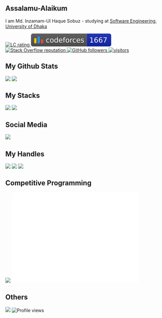 ## Assalamu-Alaikum
 I am Md. Inzamam-Ul Haque Sobuz - studying at [Software Engineering, University of Dhaka](http://www.iit.du.ac.bd/)

<p align="left">
  <a href="https://leetcode.com/inzamam_inz/">
    <img src="https://cp-logo.vercel.app/leetcode/inzamam_inz" alt="LC rating" />
  </a>
  <a href="https://codeforces.com/profile/inzamam_inz">
    <img src="https://raw.githubusercontent.com/inzamam-inz/cf-stats/main/output/rating.svg" alt="CF rating" />
  </a>
  <a href="https://stackoverflow.com/users/15196982/inzamam-inz">
    <img alt="Stack Overflow reputation" src="https://img.shields.io/stackexchange/stackoverflow/r/15196982?color=orange&label=reputation&logo=stackoverflow">
  </a>
  <a href="https://github.com/inzamam-inz?tab=followers">
    <img alt="GitHub followers" src="https://img.shields.io/github/followers/inzamam-inz?color=green&logo=github">
  </a>
  <a href="https://github.com/inzamam-inz/">
    <img src="https://komarev.com/ghpvc/?username=inzamam-inz" alt="visitors" />
  </a>
</p>

## My Github Stats
<p float="left">
<img height="180em" src="https://github-readme-stats.vercel.app/api?username=inzamam-inz&show_icons=true&hide_border=true&&count_private=true&include_all_commits=true" /> 
<img height="180em" src="https://github-readme-stats.vercel.app/api/top-langs/?username=inzamam-inz&show_icons=true&hide_border=true&layout=compact&langs_count=8"/>
</p>

## My Stacks
<img src="https://img.shields.io/badge/Languages: C++, C, Python, Java-151515?style=for-the-badge&logo=SVG&logoColor=79740e">
<img src="https://img.shields.io/badge/Tools: Angular, NodeJS, MongoDB, Docker, Nginx-151515?style=for-the-badge&logo=SVG&logoColor=79740e">
 
## Social Media
 [<img src="https://img.shields.io/badge/linkedin-151515?style=for-the-badge&logo=linkedin&logoColor=white">](https://www.linkedin.com/in/md-inzamam-ul-haque-sobuz-637811193/) </br>

## My Handles
 [<img src="https://img.shields.io/badge/Codeforces-151515?style=for-the-badge&logo=codeforces&logoColor=20B2AA&labelColor=555555">](https://codeforces.com/profile/inzamam_inz) 
 [<img src="https://img.shields.io/badge/Leetcode-151515?style=for-the-badge&logo=SVG&logoColor=79740e">](https://leetcode.com/inzamam_inz/) 
 [<img src="https://img.shields.io/badge/codechef-151515?style=for-the-badge&logo=SVG&logoColor=79740e">](https://www.codechef.com/users/inzamam_inz) 

## Competitive Programming
<p float="left">
<img height="273em" src="https://leetcard.jacoblin.cool/inzamam_inz?theme=light&font=Karma&ext=contest" />
<img height="280em" src="https://raw.githubusercontent.com/inzamam-inz/cf-stats/main/output/light_card.svg" />
</p>

## Others
[<img src="https://img.shields.io/badge/GitHub-151515?style=for-the-badge&logo=SVG&logoColor=79740e">](https://profile-summary-for-github.com/user/inzamam-inz)
![Profile views](https://gpvc.arturio.dev/inzamam-inz)




